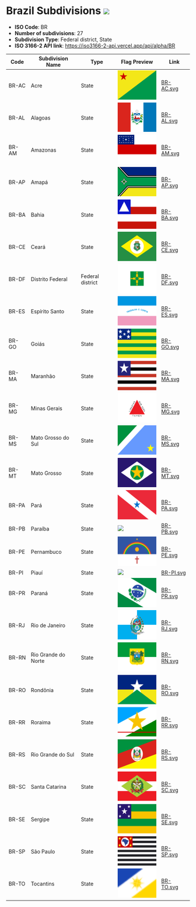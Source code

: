# Brazil Subdivisions ![](https://flagcdn.com/h40/br.png)

- **ISO Code**: BR
- **Number of subdivisions**: 27
- **Subdivision Type**: Federal district, State
- **ISO 3166-2 API link**: https://iso3166-2-api.vercel.app/api/alpha/BR

| Code  | Subdivision Name         | Type | Flag Preview | Link |
|-------|--------------------------|--------------| -------------- |----------|
| BR-AC | Acre | State | <img src='https://raw.githubusercontent.com/amckenna41/iso3166-flags/main/iso3166-2-flags/BR/BR-AC.svg' height='80'> | [BR-AC.svg](https://raw.githubusercontent.com/amckenna41/iso3166-flags/main/iso3166-2-flags/BR/BR-AC.svg) |
| BR-AL | Alagoas | State | <img src='https://raw.githubusercontent.com/amckenna41/iso3166-flags/main/iso3166-2-flags/BR/BR-AL.svg' height='80'> | [BR-AL.svg](https://raw.githubusercontent.com/amckenna41/iso3166-flags/main/iso3166-2-flags/BR/BR-AL.svg) |
| BR-AM | Amazonas | State | <img src='https://raw.githubusercontent.com/amckenna41/iso3166-flags/main/iso3166-2-flags/BR/BR-AM.svg' height='80'> | [BR-AM.svg](https://raw.githubusercontent.com/amckenna41/iso3166-flags/main/iso3166-2-flags/BR/BR-AM.svg) |
| BR-AP | Amapá | State | <img src='https://raw.githubusercontent.com/amckenna41/iso3166-flags/main/iso3166-2-flags/BR/BR-AP.svg' height='80'> | [BR-AP.svg](https://raw.githubusercontent.com/amckenna41/iso3166-flags/main/iso3166-2-flags/BR/BR-AP.svg) |
| BR-BA | Bahia | State | <img src='https://raw.githubusercontent.com/amckenna41/iso3166-flags/main/iso3166-2-flags/BR/BR-BA.svg' height='80'> | [BR-BA.svg](https://raw.githubusercontent.com/amckenna41/iso3166-flags/main/iso3166-2-flags/BR/BR-BA.svg) |
| BR-CE | Ceará | State | <img src='https://raw.githubusercontent.com/amckenna41/iso3166-flags/main/iso3166-2-flags/BR/BR-CE.svg' height='80'> | [BR-CE.svg](https://raw.githubusercontent.com/amckenna41/iso3166-flags/main/iso3166-2-flags/BR/BR-CE.svg) |
| BR-DF | Distrito Federal | Federal district | <img src='https://raw.githubusercontent.com/amckenna41/iso3166-flags/main/iso3166-2-flags/BR/BR-DF.svg' height='80'> | [BR-DF.svg](https://raw.githubusercontent.com/amckenna41/iso3166-flags/main/iso3166-2-flags/BR/BR-DF.svg) |
| BR-ES | Espírito Santo | State | <img src='https://raw.githubusercontent.com/amckenna41/iso3166-flags/main/iso3166-2-flags/BR/BR-ES.svg' height='80'> | [BR-ES.svg](https://raw.githubusercontent.com/amckenna41/iso3166-flags/main/iso3166-2-flags/BR/BR-ES.svg) |
| BR-GO | Goiás | State | <img src='https://raw.githubusercontent.com/amckenna41/iso3166-flags/main/iso3166-2-flags/BR/BR-GO.svg' height='80'> | [BR-GO.svg](https://raw.githubusercontent.com/amckenna41/iso3166-flags/main/iso3166-2-flags/BR/BR-GO.svg) |
| BR-MA | Maranhão | State | <img src='https://raw.githubusercontent.com/amckenna41/iso3166-flags/main/iso3166-2-flags/BR/BR-MA.svg' height='80'> | [BR-MA.svg](https://raw.githubusercontent.com/amckenna41/iso3166-flags/main/iso3166-2-flags/BR/BR-MA.svg) |
| BR-MG | Minas Gerais | State | <img src='https://raw.githubusercontent.com/amckenna41/iso3166-flags/main/iso3166-2-flags/BR/BR-MG.svg' height='80'> | [BR-MG.svg](https://raw.githubusercontent.com/amckenna41/iso3166-flags/main/iso3166-2-flags/BR/BR-MG.svg) |
| BR-MS | Mato Grosso do Sul | State | <img src='https://raw.githubusercontent.com/amckenna41/iso3166-flags/main/iso3166-2-flags/BR/BR-MS.svg' height='80'> | [BR-MS.svg](https://raw.githubusercontent.com/amckenna41/iso3166-flags/main/iso3166-2-flags/BR/BR-MS.svg) |
| BR-MT | Mato Grosso | State | <img src='https://raw.githubusercontent.com/amckenna41/iso3166-flags/main/iso3166-2-flags/BR/BR-MT.svg' height='80'> | [BR-MT.svg](https://raw.githubusercontent.com/amckenna41/iso3166-flags/main/iso3166-2-flags/BR/BR-MT.svg) |
| BR-PA | Pará | State | <img src='https://raw.githubusercontent.com/amckenna41/iso3166-flags/main/iso3166-2-flags/BR/BR-PA.svg' height='80'> | [BR-PA.svg](https://raw.githubusercontent.com/amckenna41/iso3166-flags/main/iso3166-2-flags/BR/BR-PA.svg) |
| BR-PB | Paraíba | State | <img src='https://raw.githubusercontent.com/amckenna41/iso3166-flags/main/iso3166-2-flags/BR/BR-PB.svg' height='80'> | [BR-PB.svg](https://raw.githubusercontent.com/amckenna41/iso3166-flags/main/iso3166-2-flags/BR/BR-PB.svg) |
| BR-PE | Pernambuco | State | <img src='https://raw.githubusercontent.com/amckenna41/iso3166-flags/main/iso3166-2-flags/BR/BR-PE.svg' height='80'> | [BR-PE.svg](https://raw.githubusercontent.com/amckenna41/iso3166-flags/main/iso3166-2-flags/BR/BR-PE.svg) |
| BR-PI | Piauí | State | <img src='https://raw.githubusercontent.com/amckenna41/iso3166-flags/main/iso3166-2-flags/BR/BR-PI.svg' height='80'> | [BR-PI.svg](https://raw.githubusercontent.com/amckenna41/iso3166-flags/main/iso3166-2-flags/BR/BR-PI.svg) |
| BR-PR | Paraná | State | <img src='https://raw.githubusercontent.com/amckenna41/iso3166-flags/main/iso3166-2-flags/BR/BR-PR.svg' height='80'> | [BR-PR.svg](https://raw.githubusercontent.com/amckenna41/iso3166-flags/main/iso3166-2-flags/BR/BR-PR.svg) |
| BR-RJ | Rio de Janeiro | State | <img src='https://raw.githubusercontent.com/amckenna41/iso3166-flags/main/iso3166-2-flags/BR/BR-RJ.svg' height='80'> | [BR-RJ.svg](https://raw.githubusercontent.com/amckenna41/iso3166-flags/main/iso3166-2-flags/BR/BR-RJ.svg) |
| BR-RN | Rio Grande do Norte | State | <img src='https://raw.githubusercontent.com/amckenna41/iso3166-flags/main/iso3166-2-flags/BR/BR-RN.svg' height='80'> | [BR-RN.svg](https://raw.githubusercontent.com/amckenna41/iso3166-flags/main/iso3166-2-flags/BR/BR-RN.svg) |
| BR-RO | Rondônia | State | <img src='https://raw.githubusercontent.com/amckenna41/iso3166-flags/main/iso3166-2-flags/BR/BR-RO.svg' height='80'> | [BR-RO.svg](https://raw.githubusercontent.com/amckenna41/iso3166-flags/main/iso3166-2-flags/BR/BR-RO.svg) |
| BR-RR | Roraima | State | <img src='https://raw.githubusercontent.com/amckenna41/iso3166-flags/main/iso3166-2-flags/BR/BR-RR.svg' height='80'> | [BR-RR.svg](https://raw.githubusercontent.com/amckenna41/iso3166-flags/main/iso3166-2-flags/BR/BR-RR.svg) |
| BR-RS | Rio Grande do Sul | State | <img src='https://raw.githubusercontent.com/amckenna41/iso3166-flags/main/iso3166-2-flags/BR/BR-RS.svg' height='80'> | [BR-RS.svg](https://raw.githubusercontent.com/amckenna41/iso3166-flags/main/iso3166-2-flags/BR/BR-RS.svg) |
| BR-SC | Santa Catarina | State | <img src='https://raw.githubusercontent.com/amckenna41/iso3166-flags/main/iso3166-2-flags/BR/BR-SC.svg' height='80'> | [BR-SC.svg](https://raw.githubusercontent.com/amckenna41/iso3166-flags/main/iso3166-2-flags/BR/BR-SC.svg) |
| BR-SE | Sergipe | State | <img src='https://raw.githubusercontent.com/amckenna41/iso3166-flags/main/iso3166-2-flags/BR/BR-SE.svg' height='80'> | [BR-SE.svg](https://raw.githubusercontent.com/amckenna41/iso3166-flags/main/iso3166-2-flags/BR/BR-SE.svg) |
| BR-SP | São Paulo | State | <img src='https://raw.githubusercontent.com/amckenna41/iso3166-flags/main/iso3166-2-flags/BR/BR-SP.svg' height='80'> | [BR-SP.svg](https://raw.githubusercontent.com/amckenna41/iso3166-flags/main/iso3166-2-flags/BR/BR-SP.svg) |
| BR-TO | Tocantins | State | <img src='https://raw.githubusercontent.com/amckenna41/iso3166-flags/main/iso3166-2-flags/BR/BR-TO.svg' height='80'> | [BR-TO.svg](https://raw.githubusercontent.com/amckenna41/iso3166-flags/main/iso3166-2-flags/BR/BR-TO.svg) |

